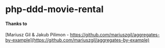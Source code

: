 # php-ddd-movie-rental

#### Thanks to
[Mariusz Gil & Jakub Pilimon - https://github.com/mariuszgil/aggregates-by-example](https://github.com/mariuszgil/aggregates-by-example)